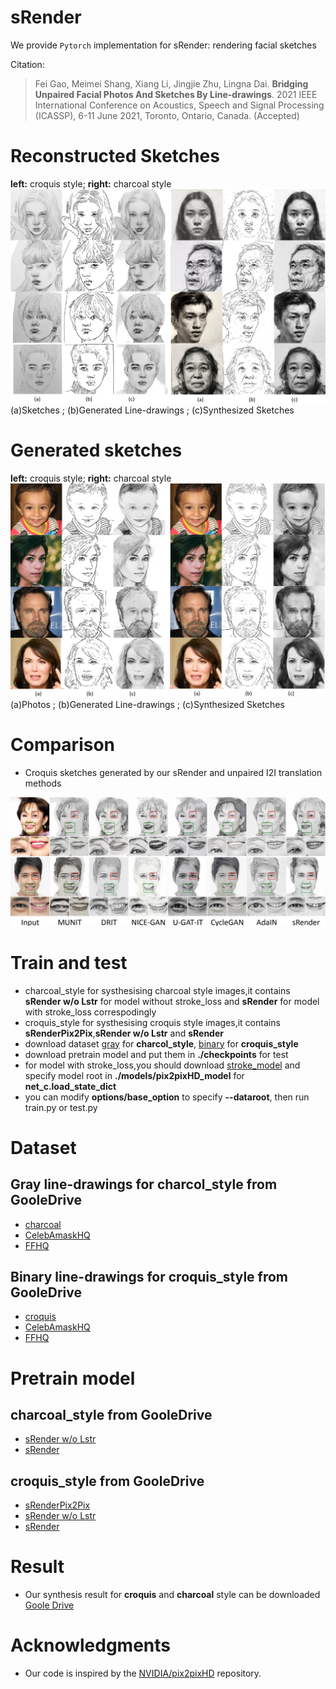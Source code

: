 # sRender
We provide `Pytorch` implementation for sRender: rendering facial sketches 

Citation:

>Fei Gao, Meimei Shang, Xiang Li, Jingjie Zhu, Lingna Dai. **Bridging Unpaired Facial Photos And Sketches By Line-drawings**. 2021 IEEE International Conference on Acoustics, Speech and Signal Processing (ICASSP), 6-11 June 2021, Toronto, Ontario, Canada. (Accepted)



# Reconstructed Sketches 
**left:** croquis style; **right:** charcoal style
![Reconstructed sketches](/images/sketch2sketch.png)
(a)Sketches  ; (b)Generated Line-drawings ; (c)Synthesized Sketches
# Generated sketches
**left:** croquis style; **right:** charcoal style
![Generated sketches](/images/photo2sketch.png)
(a)Photos ; (b)Generated Line-drawings ; (c)Synthesized Sketches
# Comparison

- Croquis sketches generated by our sRender and unpaired I2I translation methods

![compare with SOTA](/images/sota.jpg)
# Train and test
* charcoal_style for systhesising charcoal style images,it contains **sRender w/o Lstr** for model without stroke_loss and **sRender** for model with stroke_loss correspodingly
* croquis_style for systhesising croquis style images,it contains **sRenderPix2Pix**,**sRender w/o Lstr** and **sRender**
* download dataset [gray](https://drive.google.com/drive/folders/1ZuRVlPwvtNtfkNIj-DIdi2kr-1kEcPhg?usp=sharing) for **charcol_style**, [binary](https://drive.google.com/drive/folders/1VBUBdGWz324dhCu8LRFU5qB0PqXxNQIJ?usp=sharing) for **croquis_style**
* download pretrain model and put them in **./checkpoints** for test
* for model with stroke_loss,you should download [stroke_model](https://drive.google.com/file/d/16gSERA3TbPVFyCvKGtNKtJrQaOsG8vmO/view?usp=sharing) and specify model root in
  **./models/pix2pixHD_model** for **net_c.load_state_dict**
* you can modify **options/base_option** to specify **--dataroot**, then run train.py or test.py
# Dataset
## Gray line-drawings for charcol_style from GooleDrive   
* [charcoal](https://drive.google.com/file/d/18MAVm-u0l4Rfh4Ct6bZRG1cNbKwQMgMt/view?usp=sharing)
* [CelebAmaskHQ](https://drive.google.com/file/d/16pOkZiaBrot9EeLvxBIqm_UTuI2GSjpA/view?usp=sharing)
* [FFHQ](https://drive.google.com/file/d/1mC0Vzf6TLD-77vtkzmfmVf3ZZXRlyOVb/view?usp=sharing)  
## Binary line-drawings for croquis_style from GooleDrive    
* [croquis](https://drive.google.com/file/d/1EMzyVvJnYhmyBMnriymgfFd_WCaURfto/view?usp=sharing)
* [CelebAmaskHQ](https://drive.google.com/file/d/1euiF1197sOEa6_dM6qE4tPMt0V42Vn-6/view?usp=sharing)
* [FFHQ](https://drive.google.com/file/d/1uJQ5JGttXLfwmpH5LH0yH3bgs2oT7kTa/view?usp=sharing)  
# Pretrain model
## charcoal_style from GooleDrive   
* [sRender w/o Lstr](https://drive.google.com/file/d/1mwGiFpXfMlcUw-ksfsyVhUSKQWQJGC6p/view?usp=sharing)
* [sRender](https://drive.google.com/file/d/1_A1rrbDILin6Cby1mD1SxIFAGRrUL4xV/view?usp=sharing)  
## croquis_style from GooleDrive   
* [sRenderPix2Pix](https://drive.google.com/file/d/1GIRcc8q-plIXKxSDEug4UMXacB35w0G5/view?usp=sharing)
* [sRender w/o Lstr](https://drive.google.com/file/d/1JdVhJDVCcFQ1jtNfNy-Q05UL4IVqkqw3/view?usp=sharing)
* [sRender](https://drive.google.com/file/d/1PdSWrr4W60daA2xrH63kr8925gP_vtdA/view?usp=sharing)  
# Result
* Our synthesis result for **croquis** and **charcoal** style can be downloaded
  [Goole Drive](https://drive.google.com/drive/folders/1rDEe1GhBuoPUKDlj6kflfG1FTR6Xhu4u?usp=sharing)
# Acknowledgments
* Our code is inspired by the [NVIDIA/pix2pixHD](https://github.com/NVIDIA/pix2pixHD) repository.

